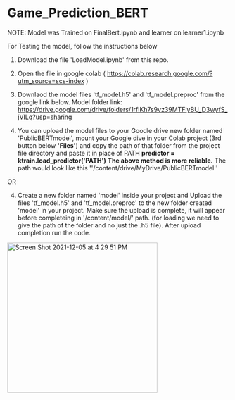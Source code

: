 # Game_Prediction_BERT

NOTE: Model was Trained on FinalBert.ipynb and learner on learner1.ipynb

For Testing the model, follow the instructions below




1) Download the file 'LoadModel.ipynb' from this repo.

2) Open the file in google colab ( https://colab.research.google.com/?utm_source=scs-index )

3) Downlaod the model files 'tf_model.h5' and 'tf_model.preproc' from the google link below.
Model folder link: https://drive.google.com/drive/folders/1rflKh7s9vz39MTFiyBU_D3wyfS_jVILq?usp=sharing

4) You can upload the model files to your Goodle drive new folder named 'PublicBERTmodel', mount your Google dive in your Colab project (3rd button below **'Files'**) and copy the path of that folder from the project file directory and paste it in place of PATH  **predictor = ktrain.load_predictor('PATH')**
**The above method is more reliable.** 
The path would look like this ''/content/drive/MyDrive/PublicBERTmodel''

OR

4) Create a new folder named 'model' inside your project and Upload the files 'tf_model.h5' and 'tf_model.preproc' to the new folder created 'model' in your project. Make sure the upload is complete, it will appear before completeing in '/content/model/' path. (for loading we need to give the path of the folder and no just the .h5 file). After upload completion run the code.



<img width="341" alt="Screen Shot 2021-12-05 at 4 29 51 PM" src="https://user-images.githubusercontent.com/62678861/145143200-2efb6658-832e-430b-8f9f-d62465bf454a.png">


